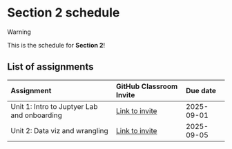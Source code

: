 # Section 2 schedule

> [!WARNING]  
> This is the schedule for **Section 2**!

## List of assignments

| **Assignment** | **GitHub Classroom Invite** | **Due date** |
|:--- |:--- |:--- |
| Unit 1: Intro to Juptyer Lab and onboarding | [Link to invite](https://classroom.github.com/a/LgcqjbwU) | 2025-09-01 |
| Unit 2: Data viz and wrangling | [Link to invite](https://classroom.github.com/a/dVvTghYT) | 2025-09-05 |
<!-- start of comment
| Unit 3: Simple linear models | [Link to invite](https://classroom.github.com/a/lA5eZJ3L) | 2025-05-21 |
| Unit 4: Multiple regression | [Link to invite](https://classroom.github.com/a/KJLSMxPH) | 2025-06-04 |
| Unit 5: Logistic regression | [Link to invite](https://classroom.github.com/a/cWH54wCL) | 2025-06-11 |
| Unit 6: Scikit-Learn API | [Link to invite](https://classroom.github.com/a/Mq0kbOwL) | 2025-06-20 |
| Unit 7: Virtual sampling | [Link to invite](https://classroom.github.com/a/3aeXgCQW) | 2025-06-25 |
| Unit 8: Bootstrap sampling and confidence intervals | [Link to invite](https://classroom.github.com/a/QL3YSCNW) | 2025-07-02 |
| Unit 9: Hypothesis testing | [Link to invite](https://classroom.github.com/a/CCDIN0jI) | 2025-07-09 |
| Unit 10: Inference for regression | [Link to invite](https://classroom.github.com/a/GY8INO5P) | 2025-07-16 | 
| Unit 11: Decision trees | [Link to invite](https://classroom.github.com/a/Tw51VOrp) | 2025-07-23 |
| Unit 12: Non-linear models | [Link to invite](https://classroom.github.com/a/g-MDwAPw) | 2025-07-30 |
| Unit 13: Evaluating model performance| [Link to invite](https://classroom.github.com/a/t9KEiAa9) | 2025-08-03 |
end of comment -->
